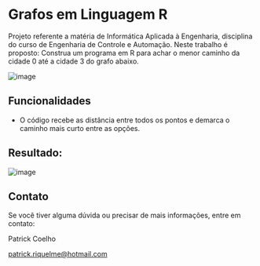 # Grafos em Linguagem R

Projeto referente a matéria de Informática Aplicada à Engenharia, disciplina do curso de Engenharia de Controle e Automação. Neste trabalho é proposto: Construa um programa em R para achar o menor caminho da cidade 0 até a cidade 3 do grafo abaixo.

![image](https://github.com/riquelmept/EscolhasGrafo/assets/100944831/07be69bd-b74c-4230-a519-8b4155e17eb2)

## Funcionalidades

- O código recebe as distância entre todos os pontos e demarca o caminho mais curto entre as opções.

## Resultado:

![image](https://github.com/riquelmept/EscolhasGrafo/assets/100944831/62f8e0e6-cdb2-44cf-9201-55ccfc282df1)

## Contato

Se você tiver alguma dúvida ou precisar de mais informações, entre em contato:

Patrick Coelho

patrick.riquelme@hotmail.com
